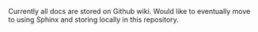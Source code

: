 Currently all docs are stored on Github wiki.  Would like to eventually move to using Sphinx and storing locally in this repository.